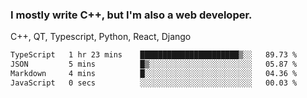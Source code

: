 <h3>I mostly write C++, but I'm also a web developer.</h3>
<p>C++, QT, Typescript, Python, React, Django</p>

<!--START_SECTION:waka-->

```txt
TypeScript   1 hr 23 mins    ██████████████████████▒░░   89.73 %
JSON         5 mins          █▒░░░░░░░░░░░░░░░░░░░░░░░   05.87 %
Markdown     4 mins          █░░░░░░░░░░░░░░░░░░░░░░░░   04.36 %
JavaScript   0 secs          ░░░░░░░░░░░░░░░░░░░░░░░░░   00.03 %
```

<!--END_SECTION:waka-->
